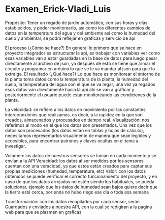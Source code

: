 # Examen_Erick-Vladi_Luis

Propósito: 
Tener un regado de jardin automático, con sus horas y días establecidos, y poder monitorearlo, así como los diferentes cambios de datos en la temperatura del agua y del ambiente así como la humedad del suelo y ambiental, se podrá reflejar en gráficas y servicio de api



El proceso (¿Cómo se hace?)
 En general lo primero que se hace en proyecto integrador es estructurar la api, es trabajar con variables ver como esas variables van a estar guardadas en la base de datos para luego pasar directamente al archivo de json, ya después de esto se tiene que armar el circuito y programar en arduino lo que se le va mandar al json para que lo extraiga.
El resultado (¿Qué hace?)
 Lo que hace es monitorear el entorno de la planta toma datos como la temperatura de la planta, la humedad del suelo, la temperatura del agua con el que se va regar, una vez ya regados esos datos van directamente hacia la api ahí se van a gráficar y posteriormente el usuario puede estár monitoreando las condiciones de la planta.
 
 La velocidad: se refiere a los datos en movimiento por las constantes interconexiones que realizamos, es decir, a la rapidez en la que son creados, almacenados y procesados en tiempo real.
Visualización: nos referimos al modo en el que los datos son presentados. Una vez que los datos son procesados (los datos están en tablas y hojas de cálculo), necesitamos representarlos visualmente de manera que sean legibles y accesibles, para encontrar patrones y claves ocultas en el tema a investigar.

Volumen: los datos de nuestros sensores se toman en cada momento y se envían a la API
Veracidad: los datos al ser medidos por los sensores cuentan con una veracidad, ya que estos están creados para captar sus propias mediciones (humedad, temperatura, etc)
Valor: con los datos obtenidos se puede verificar el correcto funcionamiento del proyecto, y en caso de que los datos arrojados no estén siendo los habituales, se pueda solucionar, ejemplo que los datos de humedad sean bajos quiere decir que la tierra está cerca, por ende no hubo riego ese día o toda esa semana

Transformación: con los datos recopilados por cada sensor, serán Guardados y enviados a nuestra API, con la cual se redigiran a la página web para que se plasmen en graficas

